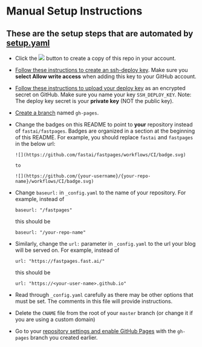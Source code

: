 # Manual Setup Instructions

## These are the setup steps that are automated by [setup.yaml](.github/workflows/setup.yaml)

* Click the [![](https://img.shields.io/static/v1?label=&message=Use%20this%20template&color=brightgreen&style=flat)](https://github.com/fastai/fastpages/generate) button to create a copy of this repo in your account.

* [Follow these instructions to create an ssh-deploy key](https://developer.github.com/v3/guides/managing-deploy-keys/#deploy-keys).  Make sure you **select Allow write access** when adding this key to your GitHub account.

* [Follow these instructions to upload your deploy key](https://help.github.com/en/actions/configuring-and-managing-workflows/creating-and-storing-encrypted-secrets#creating-encrypted-secrets) as an encrypted secret on GitHub.  Make sure you name your key `SSH_DEPLOY_KEY`.  Note: The deploy key secret is your **private key** (NOT the public key).

* [Create a branch](https://help.github.com/en/github/collaborating-with-issues-and-pull-requests/creating-and-deleting-branches-within-your-repository#creating-a-branch) named `gh-pages`.

* Change the badges on this README to point to **your** repository instead of `fastai/fastpages`.  Badges are organized in a section at the beginning of this README.  For example, you should replace `fastai` and `fastpages` in the below url:

    `![](https://github.com/fastai/fastpages/workflows/CI/badge.svg)`

      to

    `![](https://github.com/{your-username}/{your-repo-name}/workflows/CI/badge.svg)`

* Change `baseurl:` in `_config.yaml` to the name of your repository. For example, instead of 

    `baseurl: "/fastpages"`

    this should be

    `baseurl: "/your-repo-name"`

* Similarly, change the `url:` parameter in `_config.yaml` to the url your blog will be served on.  For example, instead of

    `url: "https://fastpages.fast.ai/"`

    this should be 

    `url: "https://<your-user-name>.github.io"`

* Read through `_config.yaml` carefully as there may be other options that must be set.  The comments in this file will provide instructions. 

* Delete the `CNAME` file from the root of your `master` branch (or change it if you are using a custom domain)

* Go to your [repository settings and enable GitHub Pages](https://help.github.com/en/enterprise/2.13/user/articles/configuring-a-publishing-source-for-github-pages) with the `gh-pages` branch you created earlier.